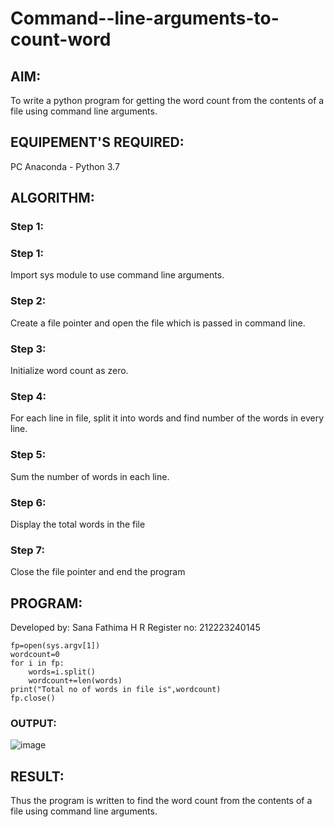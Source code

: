 # Command--line-arguments-to-count-word
## AIM:
To write a python program for getting the word count from the contents of a file using command line arguments.
## EQUIPEMENT'S REQUIRED: 
PC
Anaconda - Python 3.7
## ALGORITHM: 
### Step 1:
### Step 1:
Import sys module to use command line arguments.

### Step 2:
Create a file pointer and open the file which is passed in command line.

### Step 3:
Initialize word count as zero.

### Step 4:
For each line in file, split it into words and find number of the words in every line.

### Step 5:
Sum the number of words in each line.

### Step 6:
Display the total words in the file

### Step 7:
Close the file pointer and end the program


## PROGRAM:
Developed by: Sana Fathima H R Register no: 212223240145
```import sys
fp=open(sys.argv[1])
wordcount=0
for i in fp:
    words=i.split()
    wordcount+=len(words)
print("Total no of words in file is",wordcount)
fp.close()
```

### OUTPUT:
![image](https://github.com/Sanafathima95773/Command--line-arguments-to-count-word/assets/147084627/40969995-e35f-4337-bcc3-30e68672e1c3)



## RESULT:
Thus the program is written to find the word count from the contents of a file using command line arguments.
